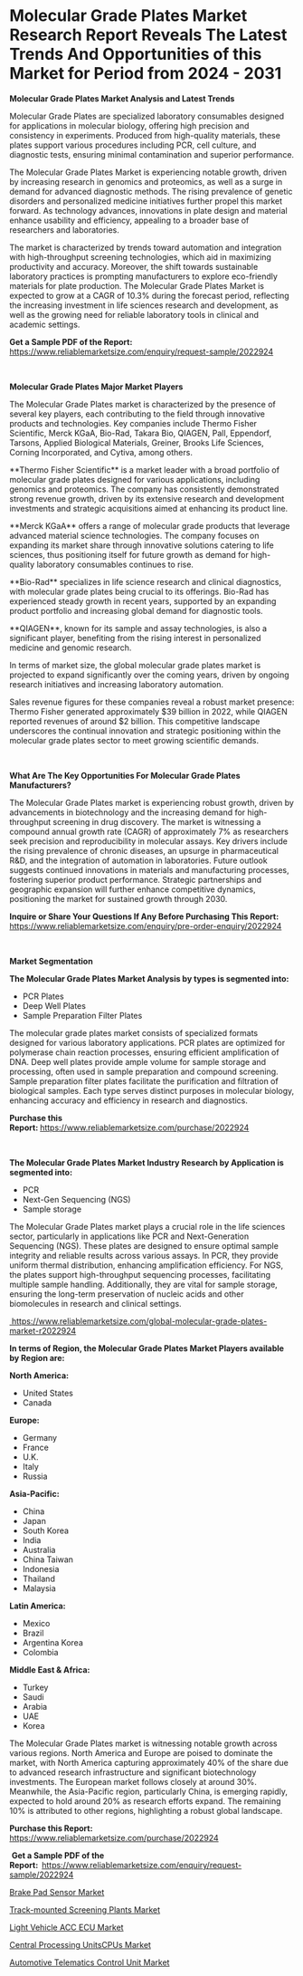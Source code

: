 <p><h1>Molecular Grade Plates Market Research Report Reveals The Latest Trends And Opportunities of this Market for Period from 2024 - 2031</h1></p><p><strong>Molecular Grade Plates Market Analysis and Latest Trends</strong></p>
<p><p>Molecular Grade Plates are specialized laboratory consumables designed for applications in molecular biology, offering high precision and consistency in experiments. Produced from high-quality materials, these plates support various procedures including PCR, cell culture, and diagnostic tests, ensuring minimal contamination and superior performance. </p><p>The Molecular Grade Plates Market is experiencing notable growth, driven by increasing research in genomics and proteomics, as well as a surge in demand for advanced diagnostic methods. The rising prevalence of genetic disorders and personalized medicine initiatives further propel this market forward. As technology advances, innovations in plate design and material enhance usability and efficiency, appealing to a broader base of researchers and laboratories.</p><p>The market is characterized by trends toward automation and integration with high-throughput screening technologies, which aid in maximizing productivity and accuracy. Moreover, the shift towards sustainable laboratory practices is prompting manufacturers to explore eco-friendly materials for plate production. The Molecular Grade Plates Market is expected to grow at a CAGR of 10.3% during the forecast period, reflecting the increasing investment in life sciences research and development, as well as the growing need for reliable laboratory tools in clinical and academic settings.</p></p>
<p><strong>Get a Sample PDF of the Report:&nbsp;</strong> <a href="https://www.reliablemarketsize.com/enquiry/request-sample/2022924?utm_campaign=1591&utm_medium=2&utm_source=Github&utm_content=ia&utm_term=28102024&utm_id=molecular-grade-plates">https://www.reliablemarketsize.com/enquiry/request-sample/2022924</a></p>
<p>&nbsp;</p>
<p><strong>Molecular Grade Plates Major Market Players</strong></p>
<p><p>The Molecular Grade Plates market is characterized by the presence of several key players, each contributing to the field through innovative products and technologies. Key companies include Thermo Fisher Scientific, Merck KGaA, Bio-Rad, Takara Bio, QIAGEN, Pall, Eppendorf, Tarsons, Applied Biological Materials, Greiner, Brooks Life Sciences, Corning Incorporated, and Cytiva, among others.</p><p>**Thermo Fisher Scientific** is a market leader with a broad portfolio of molecular grade plates designed for various applications, including genomics and proteomics. The company has consistently demonstrated strong revenue growth, driven by its extensive research and development investments and strategic acquisitions aimed at enhancing its product line.</p><p>**Merck KGaA** offers a range of molecular grade products that leverage advanced material science technologies. The company focuses on expanding its market share through innovative solutions catering to life sciences, thus positioning itself for future growth as demand for high-quality laboratory consumables continues to rise. </p><p>**Bio-Rad** specializes in life science research and clinical diagnostics, with molecular grade plates being crucial to its offerings. Bio-Rad has experienced steady growth in recent years, supported by an expanding product portfolio and increasing global demand for diagnostic tools.</p><p>**QIAGEN**, known for its sample and assay technologies, is also a significant player, benefiting from the rising interest in personalized medicine and genomic research.</p><p>In terms of market size, the global molecular grade plates market is projected to expand significantly over the coming years, driven by ongoing research initiatives and increasing laboratory automation. </p><p>Sales revenue figures for these companies reveal a robust market presence: Thermo Fisher generated approximately $39 billion in 2022, while QIAGEN reported revenues of around $2 billion. This competitive landscape underscores the continual innovation and strategic positioning within the molecular grade plates sector to meet growing scientific demands.</p></p>
<p>&nbsp;</p>
<p><strong>What Are The Key Opportunities For Molecular Grade Plates Manufacturers?</strong></p>
<p><p>The Molecular Grade Plates market is experiencing robust growth, driven by advancements in biotechnology and the increasing demand for high-throughput screening in drug discovery. The market is witnessing a compound annual growth rate (CAGR) of approximately 7% as researchers seek precision and reproducibility in molecular assays. Key drivers include the rising prevalence of chronic diseases, an upsurge in pharmaceutical R&D, and the integration of automation in laboratories. Future outlook suggests continued innovations in materials and manufacturing processes, fostering superior product performance. Strategic partnerships and geographic expansion will further enhance competitive dynamics, positioning the market for sustained growth through 2030.</p></p>
<p><strong>Inquire or Share Your Questions If Any Before Purchasing This Report:</strong> <a href="https://www.reliablemarketsize.com/enquiry/pre-order-enquiry/2022924?utm_campaign=1591&utm_medium=2&utm_source=Github&utm_content=ia&utm_term=28102024&utm_id=molecular-grade-plates">https://www.reliablemarketsize.com/enquiry/pre-order-enquiry/2022924</a></p>
<p>&nbsp;</p>
<p><strong>Market Segmentation</strong></p>
<p><strong>The Molecular Grade Plates Market Analysis by types is segmented into:</strong></p>
<p><ul><li>PCR Plates</li><li>Deep Well Plates</li><li>Sample Preparation Filter Plates</li></ul></p>
<p><p>The molecular grade plates market consists of specialized formats designed for various laboratory applications. PCR plates are optimized for polymerase chain reaction processes, ensuring efficient amplification of DNA. Deep well plates provide ample volume for sample storage and processing, often used in sample preparation and compound screening. Sample preparation filter plates facilitate the purification and filtration of biological samples. Each type serves distinct purposes in molecular biology, enhancing accuracy and efficiency in research and diagnostics.</p></p>
<p><strong>Purchase this Report:&nbsp;</strong><a href="https://www.reliablemarketsize.com/purchase/2022924?utm_campaign=1591&utm_medium=2&utm_source=Github&utm_content=ia&utm_term=28102024&utm_id=molecular-grade-plates">https://www.reliablemarketsize.com/purchase/2022924</a></p>
<p>&nbsp;</p>
<p><strong>The Molecular Grade Plates Market Industry Research by Application is segmented into:</strong></p>
<p><ul><li>PCR</li><li>Next-Gen Sequencing (NGS)</li><li>Sample storage</li></ul></p>
<p><p>The Molecular Grade Plates market plays a crucial role in the life sciences sector, particularly in applications like PCR and Next-Generation Sequencing (NGS). These plates are designed to ensure optimal sample integrity and reliable results across various assays. In PCR, they provide uniform thermal distribution, enhancing amplification efficiency. For NGS, the plates support high-throughput sequencing processes, facilitating multiple sample handling. Additionally, they are vital for sample storage, ensuring the long-term preservation of nucleic acids and other biomolecules in research and clinical settings.</p></p>
<p><a href="https://www.reliablemarketsize.com/global-molecular-grade-plates-market-r2022924?utm_campaign=1591&utm_medium=2&utm_source=Github&utm_content=ia&utm_term=28102024&utm_id=molecular-grade-plates">&nbsp;https://www.reliablemarketsize.com/global-molecular-grade-plates-market-r2022924</a></p>
<p><strong>In terms of Region, the Molecular Grade Plates Market Players available by Region are:</strong></p>
<p>
    <p> <strong> North America: </strong>
        <ul>
            <li>United States</li>
            <li>Canada</li>
        </ul>
        </p> 
    <p> <strong> Europe: </strong>
        <ul>
            <li>Germany</li>
            <li>France</li>
            <li>U.K.</li>
            <li>Italy</li>
            <li>Russia</li>
        </ul>
        </p> 
    <p> <strong> Asia-Pacific: </strong>
        <ul>
            <li>China</li>
            <li>Japan</li>
            <li>South Korea</li>
            <li>India</li>
            <li>Australia</li>
            <li>China Taiwan</li>
            <li>Indonesia</li>
            <li>Thailand</li>
            <li>Malaysia</li>
        </ul>
        </p> 
    <p> <strong> Latin America: </strong>
        <ul>
            <li>Mexico</li>
            <li>Brazil</li>
            <li>Argentina Korea</li>
            <li>Colombia</li>
        </ul>
        </p> 
    <p> <strong> Middle East & Africa: </strong>
        <ul>
            <li>Turkey</li>
            <li>Saudi</li>
            <li>Arabia</li>
            <li>UAE</li>
            <li>Korea</li>
        </ul>
    </p>
    </p>
<p><p>The Molecular Grade Plates market is witnessing notable growth across various regions. North America and Europe are poised to dominate the market, with North America capturing approximately 40% of the share due to advanced research infrastructure and significant biotechnology investments. The European market follows closely at around 30%. Meanwhile, the Asia-Pacific region, particularly China, is emerging rapidly, expected to hold around 20% as research efforts expand. The remaining 10% is attributed to other regions, highlighting a robust global landscape.</p></p>
<p><strong>Purchase this Report: </strong><a href="https://www.reliablemarketsize.com/purchase/2022924?utm_campaign=1591&utm_medium=2&utm_source=Github&utm_content=ia&utm_term=28102024&utm_id=molecular-grade-plates">https://www.reliablemarketsize.com/purchase/2022924</a></p>
<p>&nbsp;<strong>Get a Sample PDF of the Report:&nbsp;&nbsp;</strong><a href="https://www.reliablemarketsize.com/enquiry/request-sample/2022924?utm_campaign=1591&utm_medium=2&utm_source=Github&utm_content=ia&utm_term=28102024&utm_id=molecular-grade-plates">https://www.reliablemarketsize.com/enquiry/request-sample/2022924</a></p>
<p><strong></strong></p>
<p><p><a href="https://www.linkedin.com/pulse/future-innovation-global-brake-pad-sensor-market-growth-opportunities-2ofge?utm_campaign=1591&utm_medium=2&utm_source=Github&utm_content=ia&utm_term=28102024&utm_id=molecular-grade-plates">Brake Pad Sensor Market</a></p><p><a href="https://issuu.com/reportprime-2/docs/track-mounted-screening-plants-mark_df1978c95b58fc?utm_campaign=1591&utm_medium=2&utm_source=Github&utm_content=ia&utm_term=28102024&utm_id=molecular-grade-plates">Track-mounted Screening Plants Market</a></p><p><a href="https://www.linkedin.com/pulse/global-light-vehicle-acc-ecu-market-trends-forecasts-dicic?utm_campaign=1591&utm_medium=2&utm_source=Github&utm_content=ia&utm_term=28102024&utm_id=molecular-grade-plates">Light Vehicle ACC ECU Market</a></p><p><a href="https://github.com/gailasejs/Market-Research-Report-List-1/blob/main/central-processing-unitscpus-market.md?utm_campaign=1591&utm_medium=2&utm_source=Github&utm_content=ia&utm_term=28102024&utm_id=molecular-grade-plates">Central Processing UnitsCPUs Market</a></p><p><a href="https://www.linkedin.com/pulse/automotive-telematics-control-unit-market-evolution-future-outlook-dthae?utm_campaign=1591&utm_medium=2&utm_source=Github&utm_content=ia&utm_term=28102024&utm_id=molecular-grade-plates">Automotive Telematics Control Unit Market</a></p></p>
